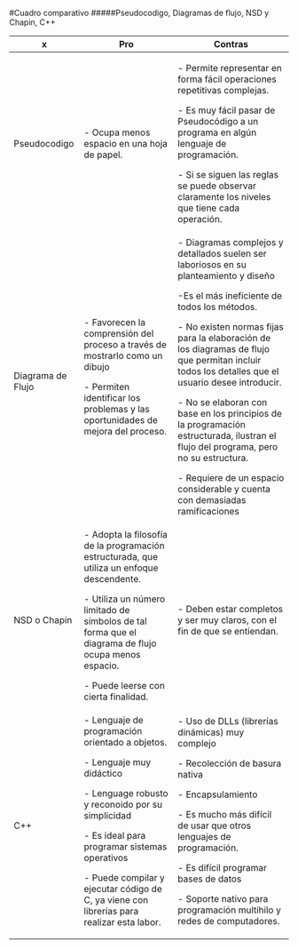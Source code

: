 #Cuadro comparativo
#####Pseudocodigo, Diagramas de flujo, NSD y Chapin, C++

x  | Pro           |Contras
------------ | ------------- |-----
Pseudocodigo  | - Ocupa menos espacio en una hoja de papel.|<p>- Permite representar en forma fácil operaciones repetitivas complejas.<p/> - Es muy fácil pasar de Pseudocódigo a un programa en algún lenguaje de programación.<p/> - Si se siguen las reglas se puede observar claramente los niveles que tiene cada operación.|- Cada persona maneja su pseudocódigo.<p/> - No vez exactamente como es la sintaxis de alguna linea. <p/>- Talvez no entiendas la notación de la persona que lo explica.<p/>- Es posible que un programador no pueda ver la lógica detrás de lo que alguien más ha escrito y rechazarlo. 
Diagrama de Flujo  | - Favorecen la comprensión del proceso a través de mostrarlo como un dibujo<p/> - Permiten identificar los problemas y las oportunidades de mejora del proceso.<p/>|- Diagramas complejos y detallados suelen ser laboriosos en su planteamiento y diseño<p/>-Es el más ineficiente de todos los métodos. <p/>- No existen normas fijas para la elaboración de los diagramas de flujo que permitan incluir todos los detalles que el usuario desee introducir.<p/>- No se elaboran con base en los principios de la programación estructurada, ilustran el flujo del programa, pero no su estructura.<p/> - Requiere de un espacio considerable y cuenta con demasiadas ramificaciones
|NSD o Chapin |- Adopta la filosofía de la programación estructurada, que utiliza un enfoque descendente.<p/>- Utiliza un número limitado de símbolos de tal forma que el diagrama de flujo ocupa menos espacio.<p/>- Puede leerse con cierta finalidad.|- Deben estar completos y ser muy claros, con el fin de que se entiendan.
C++  | - Lenguaje de programación orientado a objetos. <p/>- Lenguaje muy didáctico<p/> - Lenguage robusto y reconoido por su simplicidad<p/> - Es ideal para programar sistemas operativos<p/>-  Puede compilar y ejecutar código de C, ya viene con librerías para realizar esta labor.  | - Uso de DLLs (librerías dinámicas) muy complejo<p/> - Recolección de basura nativa<p/>- Encapsulamiento<p/> - Es mucho más difícil de usar que otros lenguajes de programación.<p/>- Es difícil programar bases de datos<p/>- Soporte nativo para programación multihilo y redes de computadores.
